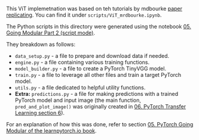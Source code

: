 This ViT implemetnation was based on teh tutorials by mdbourke [paper replicating](https://www.learnpytorch.io/08_pytorch_paper_replicating/). You can find it under 
`scripts/ViT_mrdbourke.ipynb`.

The Python scripts in this directory were generated using the notebook [05. Going Modular Part 2 (script mode)](https://github.com/mrdbourke/pytorch-deep-learning/blob/main/going_modular/05_pytorch_going_modular_script_mode.ipynb).

They breakdown as follows: 
* `data_setup.py` - a file to prepare and download data if needed.
* `engine.py` - a file containing various training functions.
* `model_builder.py` - a file to create a PyTorch TinyVGG model.
* `train.py` - a file to leverage all other files and train a target PyTorch model.
* `utils.py` - a file dedicated to helpful utility functions.
* **Extra:** `predictions.py` - a file for making predictions with a trained PyTorch model and input image (the main function, `pred_and_plot_image()` was originally created in [06. PyTorch Transfer Learning section 6](https://www.learnpytorch.io/06_pytorch_transfer_learning/#6-make-predictions-on-images-from-the-test-set)).

For an explanation of how this was done, refer to section [05. PyTorch Going Modular of the learnpytorch.io book](https://www.learnpytorch.io/05_pytorch_going_modular/).
